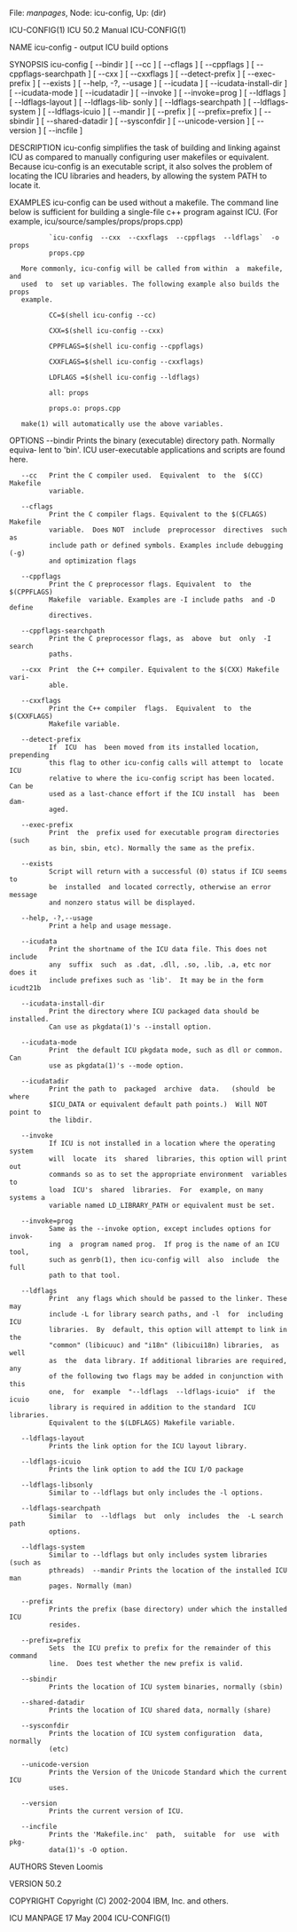 File: *manpages*,  Node: icu-config,  Up: (dir)


ICU-CONFIG(1)                   ICU 50.2 Manual                  ICU-CONFIG(1)



NAME
       icu-config - output ICU build options

SYNOPSIS
       icu-config  [  --bindir  ]  [  --cc  ]  [  --cflags  ] [ --cppflags ] [
       --cppflags-searchpath ] [ --cxx ] [ --cxxflags ] [ --detect-prefix ]  [
       --exec-prefix  ]  [  --exists ] [ --help, -?, --usage ] [ --icudata ] [
       --icudata-install-dir ] [ --icudata-mode ] [ --icudatadir ] [  --invoke
       ] [ --invoke=prog ] [ --ldflags ] [ --ldflags-layout ] [ --ldflags-lib‐
       sonly ] [ --ldflags-searchpath ] [ --ldflags-system ] [ --ldflags-icuio
       ]  [  --mandir  ]  [  --prefix  ]  [  --prefix=prefix ] [ --sbindir ] [
       --shared-datadir ] [ --sysconfdir ] [ --unicode-version ] [ --version ]
       [ --incfile ]




DESCRIPTION
       icu-config  simplifies  the task of building and linking against ICU as
       compared to manually configuring user makefiles or equivalent.  Because
       icu-config  is  an  executable  script,  it  also solves the problem of
       locating the ICU libraries and headers, by allowing the system PATH  to
       locate it.

EXAMPLES
       icu-config  can  be  used without a makefile. The command line below is
       sufficient for building a single-file c++  program  against  ICU.  (For
       example, icu/source/samples/props/props.cpp)

              `icu-config  --cxx  --cxxflags  --cppflags  --ldflags`  -o props
              props.cpp

       More commonly, icu-config will be called from within  a  makefile,  and
       used  to  set up variables. The following example also builds the props
       example.

              CC=$(shell icu-config --cc)

              CXX=$(shell icu-config --cxx)

              CPPFLAGS=$(shell icu-config --cppflags)

              CXXFLAGS=$(shell icu-config --cxxflags)

              LDFLAGS =$(shell icu-config --ldflags)

              all: props

              props.o: props.cpp

       make(1) will automatically use the above variables.

OPTIONS
       --bindir
              Prints the binary (executable) directory path. Normally  equiva‐
              lent to 'bin'.  ICU user-executable applications and scripts are
              found here.

       --cc   Print the C compiler used.  Equivalent  to  the  $(CC)  Makefile
              variable.

       --cflags
              Print the C compiler flags. Equivalent to the $(CFLAGS) Makefile
              variable.  Does NOT  include  preprocessor  directives  such  as
              include path or defined symbols. Examples include debugging (-g)
              and optimization flags

       --cppflags
              Print the C preprocessor flags. Equivalent  to  the  $(CPPFLAGS)
              Makefile  variable. Examples are -I include paths  and -D define
              directives.

       --cppflags-searchpath
              Print the C preprocessor flags, as  above  but  only  -I  search
              paths.

       --cxx  Print  the C++ compiler. Equivalent to the $(CXX) Makefile vari‐
              able.

       --cxxflags
              Print the C++ compiler  flags.  Equivalent  to  the  $(CXXFLAGS)
              Makefile variable.

       --detect-prefix
              If  ICU  has  been moved from its installed location, prepending
              this flag to other icu-config calls will attempt to  locate  ICU
              relative to where the icu-config script has been located. Can be
              used as a last-chance effort if the ICU install  has  been  dam‐
              aged.

       --exec-prefix
              Print  the  prefix used for executable program directories (such
              as bin, sbin, etc). Normally the same as the prefix.

       --exists
              Script will return with a successful (0) status if ICU seems  to
              be  installed  and located correctly, otherwise an error message
              and nonzero status will be displayed.

       --help, -?,--usage
              Print a help and usage message.

       --icudata
              Print the shortname of the ICU data file. This does not  include
              any  suffix  such  as .dat, .dll, .so, .lib, .a, etc nor does it
              include prefixes such as 'lib'.  It may be in the form icudt21b

       --icudata-install-dir
              Print the directory where ICU packaged data should be installed.
              Can use as pkgdata(1)'s --install option.

       --icudata-mode
              Print  the default ICU pkgdata mode, such as dll or common.  Can
              use as pkgdata(1)'s --mode option.

       --icudatadir
              Print the path to  packaged  archive  data.   (should  be  where
              $ICU_DATA or equivalent default path points.)  Will NOT point to
              the libdir.

       --invoke
              If ICU is not installed in a location where the operating system
              will  locate  its  shared  libraries, this option will print out
              commands so as to set the appropriate environment  variables  to
              load  ICU's  shared  libraries.  For  example, on many systems a
              variable named LD_LIBRARY_PATH or equivalent must be set.

       --invoke=prog
              Same as the --invoke option, except includes options for  invok‐
              ing  a  program named prog.  If prog is the name of an ICU tool,
              such as genrb(1), then icu-config will  also  include  the  full
              path to that tool.

       --ldflags
              Print  any flags which should be passed to the linker. These may
              include -L for library search paths, and -l  for  including  ICU
              libraries.  By  default, this option will attempt to link in the
              "common" (libicuuc) and "i18n" (libicui18n) libraries,  as  well
              as  the  data library. If additional libraries are required, any
              of the following two flags may be added in conjunction with this
              one,  for  example  "--ldflags  --ldflags-icuio"  if  the  icuio
              library is required in addition to the standard  ICU  libraries.
              Equivalent to the $(LDFLAGS) Makefile variable.

       --ldflags-layout
              Prints the link option for the ICU layout library.

       --ldflags-icuio
              Prints the link option to add the ICU I/O package

       --ldflags-libsonly
              Similar to --ldflags but only includes the -l options.

       --ldflags-searchpath
              Similar  to  --ldflags  but  only  includes  the  -L search path
              options.

       --ldflags-system
              Similar to --ldflags but only includes system libraries (such as
              pthreads)  --mandir Prints the location of the installed ICU man
              pages. Normally (man)

       --prefix
              Prints the prefix (base directory) under which the installed ICU
              resides.

       --prefix=prefix
              Sets  the ICU prefix to prefix for the remainder of this command
              line.  Does test whether the new prefix is valid.

       --sbindir
              Prints the location of ICU system binaries, normally (sbin)

       --shared-datadir
              Prints the location of ICU shared data, normally (share)

       --sysconfdir
              Prints the location of ICU system configuration  data,  normally
              (etc)

       --unicode-version
              Prints the Version of the Unicode Standard which the current ICU
              uses.

       --version
              Prints the current version of ICU.

       --incfile
              Prints the 'Makefile.inc'  path,  suitable  for  use  with  pkg‐
              data(1)'s -O option.

AUTHORS
       Steven Loomis

VERSION
       50.2

COPYRIGHT
       Copyright (C) 2002-2004 IBM, Inc. and others.




ICU MANPAGE                       17 May 2004                    ICU-CONFIG(1)
